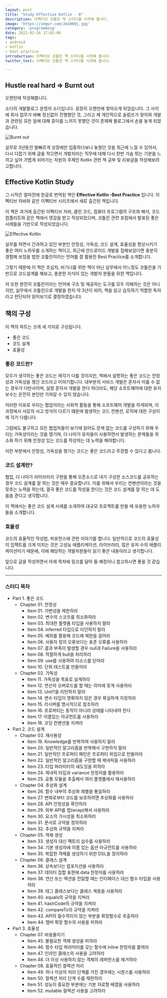 ```yaml
---
layout: post
title: "Study Effective Kotlin - 0"
description: 이펙티브 코틀린 책 스터디를 시작해 봅시다.
image: 'https://imgur.com/2m1H60j.jpg'
category: 'programming'
date: 2022-02-26 17:02:00
tags:
- android
- kotlin
- best practice
introduction: 이펙티브 코틀린 책 스터디를 시작해 봅시다.
twitter_text: 이펙티브 코틀린 책 스터디를 시작해 봅시다.

---
```


## Hustle real hard => Burnt out

오랜만에 작성해봅니다.

소다의 개발블로그 운영자 소다입니다. 굉장히 오랜만에 찾아오게 되었습니다. 그 사이에 회사 업무가 바빠 정신없이 진행했던 것, 그리고 제 개인적으로 슬럼프가 찾아와 개발과 관련된 모든 일에 대해 흥미를 느끼지 못했던 것이 존재해 블로그에서 손을 놓게 되었습니다.

![Burnt out](https://imgur.com/XhljFGR.jpg)

실무로 3년동안 발빠르게 성장에만 집중하다보니 놓쳤던 것을 최근에 느낄 수 있어서, 다시 다잡기 위해 글을 적으면서 개발자라는 직무에 대해 다시 한번 가슴 뛰는 기분을 느끼고 싶어 가볍게 쉬어가는 차원의 주제인 Kotlin 관련 책 공부 및 리뷰글을 작성해보려고합니다.



## Effective Kotlin Study

그 시작은 얼마전에 한글로 번역된 책인 **Effective Kotlin -Best Practice** 입니다. 이펙티브 자바와 같은 이펙티브 시리즈에서 새로 출간된 책입니다.



이 책은 과거에 출간된 이펙티브 자바, 클린 코드, 컴퓨터 프로그램의 구조와 해석, 코드 컴플리트와 같은 책에서 영감을 받고 작성되었으며, 코틀린 관련 포럼에서 발표된 좋은 사례들을 기반으로 작성되었습니다.



![Effective Kotlin](https://imgur.com/WmgOVNe.jpg)



실무를 하면서 간과하고 있던 부분인 안정성, 가독성, 코드 설계, 효율성을 향상시키기 좋은 여러 노하우를 소개하는 책이고, 최근에 안드로이드 개발을 접해보았다면 충분히 경험해 보았을 법한 코틀린이라는 언어를 잘 활용한 Best Practice를 소개합니다.

그렇기 때문에 이 책은 초심자, 비기너를 위한 책이 아닌 실무에서 어느정도 코틀린을 기반으로 코드설계를 해보고, 충분한 지식이 있는 개발자 분들을 위한 책입니다.

저 또한 완전히 코틀린이라는 언어에 구조 및 제공하는 도구를 모두 이해하는 것은 아니지만, 실무에서 코틀린으로 개발을 한지 약 3년이 되어, 책을 읽고 습득하기 적합한 독자라고 판단되어 읽어보기로 결정하였습니다.



## 책의 구성

이 책의 파트는 크게 세 가지로 구성됩니다.

- 좋은 코드
- 코드 설계
- 효율성



### 좋은 코드란?

모두가 생각하는 좋은 코드는 제각기 다를 것이지만, 책에서 설명하는 좋은 코드는 안정성과 가독성을 챙긴 코드라고 이야기합니다. 대부분의 서비스 개발은 혼자서 이룰 수 없는 경우가 다반사이며, 설령 혼자서 개발을 한다 하더라도, 해당 소프트웨어에 대한 유지보수는 온전히 본인만 가져갈 수 있지 않습니다. 

이러한 이유로 우리는 협업이라는 사회적 활동을 통해 소프트웨어 개발을 하게되며, 이 과정에서 서로의 사고 방식이 다르기 떄문에 발생하는 코드 컨벤션, 로직에 대한 구성이 제 각기 다릅니다.

그럼에도 불구하고 모든 협업자들이 보기에 읽어도 문제 없는 코드를 구성하기 위해 우리는 가독성이라는 것을 챙기며, 더 나아가 유저들이 사용하면서 발생하는 문제들을 최소화 하기 위해 안정성 있는 코드를 작성하는 데 노력을 해야합니다.

이런 부분에서 안정성, 가독성을 챙기는 코드는 좋은 코드라고 주장할 수 있다고 봅니다.



### 코드 설계란?

협업, 더 나아가 라이브러리 구현을 통해 오픈소스로 내가 구성한 소스코드를 공유하는 경우 코드 설계를 잘 하는 것은 매우 중요합니다. 이를 위해서 우리는 컨벤션이라는 것을 맞추는 노력을 하는데, 결국 좋은 코드를 작성을 한다는 것은 코드 설계를 잘 하는 데 도움을 준다고 생각합니다.

이 책에서는 좋은 코드 설계 사례를 소개하여 대규모 프로젝트를 만들 때 유용한 노하우들을 소개합니다.



### 효율성

코드의 효율적인 작성법, 퍼포먼스에 관한 이야기를 합니다. 일반적으로 코드의 효율성이 임팩트를 크게 미치는 것은 고성능 애플리케이션, 라이브러리, 많은 유저 수의 애플리케이션이기 때문에, 이에 해당하는 개발자분들이 읽기 좋은 내용이라고 생각합니다.



앞으로 글을 작성하면서 아래 목차에 링크를 달아 둘 예정이니 참고하시면 좋을 것 같습니다.



---

### 스터디 목차

- Part 1. 좋은 코드
  - Chapter 01. 안정성
    - Item 01. 가변성을 제한하라
    - Item 02. 변수의 스코프를 최소화하라
    - Item 03. 최대한 플랫폼 타입을 사용하지 말라
    - Item 04. inferred 타입으로 리던하지 말라
    - Item 05. 예외를 활용해 코드에 제한을 걸어라
    - Item 06. 사용자 정의 오류보다는 표준 오류를 사용하라
    - Item 07. 결과 부족이 발생할 경우 null과 Failure을 사용하라
    - Item 08. 적절하게 bull을 처리하라
    - Item 09. use를 사용하여 리소스를 닫아라
    - Item 10. 단위 테스트를 만들어라
  - Chapter 02. 가독성
    - Item 11. 가독성을 목표로 설계하라
    - Item 12. 연산자 오버로드를 할 때는 의미에 맞게 사용하라
    - Item 13. Unit?을 리턴하지 말라
    - Item 14. 변수 타입이 명확하지 않은 경우 확실하게 지정하라
    - Item 15. 리시버를 명시적으로 참조하라
    - Item 16. 프로퍼티는 동작이 아니라 상태를 나타내야 한다
    - Item 17. 이름있는 아규먼트를 사용하라
    - Item 18. 코딩 컨벤션을 지켜라
- Part 2. 코드 설계
  - Chapter 03. 재사용성
    - Item 19. Knowledge를 반복하여 사용하지 말라
    - Item 20. 일반적인 알고리즘을 반복해서 구현하지 말라
    - Item 21. 일반적인 프로퍼티 패턴은 프로퍼티 위임으로 만들어라
    - Item 22. 일반적인 알고리즘을 구현할 때 제네릭을 사용하라
    - Item 23. 타입 파라미터의 섀도잉을 피하라
    - Item 24. 제네릭 타입과 variance 한정자를 활용하라
    - Item 25. 공통 모듈을 추출해서 여러 플랫폼에서 재사용하라
  - Chapter 04. 추상화 설계
    - Item 26. 함수 내부의 추상화 레벨을 통일하라
    - Item 27. 변화로부터 코드를 보호하려면 추상화를 사용하라
    - Item 28. API 안정성을 확인하라
    - Item 29. 외부 API를 랩(wrap)해서 사용하라
    - Item 30. 요소의 가시성을 최소화하라
    - Item 31. 문서로 규약을 정의하라
    - Item 32. 추상화 규약을 지켜라
  - Chapter 05. 객체 생성
    - Item 33. 생성자 대신 팩토리 삼수를 사용하라
    - Item 34. 기본 생성자에 이름 있는 옵션 아규먼트를 사용하라
    - Item 35. 복잡한 객체를 생성하기 위한 DSL을 정의하라
  - Chapter 06. 클래스 설계
    - Item 36. 상속보다는 컴포지션을 사용하라
    - Item 37. 데이터 집합 표현에 data 한정자를 사용하라
    - Item 38. 연산 또는 액션을 전달할 때는 인터페이스 대신 함수 타입을 사용하라
    - Item 39. 태그 클래스보다는 클래스 계층을 사용하라
    - Item 40. equals의 규약을 지켜라
    - Item 41. hashCode의 규약을 지켜라
    - Item 42. compareTo의 규약을 지켜라
    - Item 43. API의 필수적이지 않는 부분을 확장함수로 추출하라
    - Item 44. 멤버 확장 함수의 사용을 피하라
- Part 3. 효율성
  - Chapter 07. 비용줄이기
    - Item 45. 불필요한 객체 생성을 피하라
    - Item 46. 함수 타입 파라미터를 갖는 함수에 inline 한정자를 붙여라
    - Item 47. 인라인 클래스의 사용을 고려하라
    - Item 48. 더 이상 사용하지 않는 객체의 레퍼런스를 제거하라
  - Chapter 08. 효율적인 컬렉션 처리
    - Item 49. 하나 이상의 처리 단계를 가진 경우에는 시퀀스를 사용하라
    - Item 50. 컬렉션 처리 단계 수를 제한하라
    - Item 51. 성능이 중요한 부분에는 기본 자료형 배열을 사용하라
    - Item 52. mutable 컬렉션 사용을 고려하라

